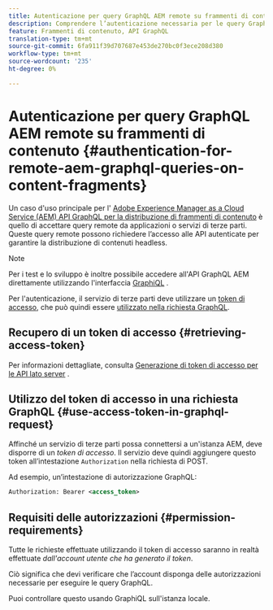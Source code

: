 ```yaml
---
title: Autenticazione per query GraphQL AEM remote su frammenti di contenuto
description: Comprendere l’autenticazione necessaria per le query GraphQL AEM remote al fine di proteggere la distribuzione di contenuti headless.
feature: Frammenti di contenuto, API GraphQL
translation-type: tm+mt
source-git-commit: 6fa911f39d707687e453de270bc0f3ece208d380
workflow-type: tm+mt
source-wordcount: '235'
ht-degree: 0%

---
```



# Autenticazione per query GraphQL AEM remote su frammenti di contenuto {#authentication-for-remote-aem-graphql-queries-on-content-fragments}

Un caso d&#39;uso principale per l&#39; [Adobe Experience Manager as a Cloud Service (AEM) API GraphQL per la distribuzione di frammenti di contenuto](/help/assets/content-fragments/graphql-api-content-fragments.md) è quello di accettare query remote da applicazioni o servizi di terze parti. Queste query remote possono richiedere l’accesso alle API autenticate per garantire la distribuzione di contenuti headless.

>[!NOTE]
>
>Per i test e lo sviluppo è inoltre possibile accedere all&#39;API GraphQL AEM direttamente utilizzando l&#39;interfaccia [GraphiQL](/help/assets/content-fragments/graphql-api-content-fragments.md#graphiql-interface) .

Per l&#39;autenticazione, il servizio di terze parti deve utilizzare un [token di accesso](#access-token), che può quindi essere [utilizzato nella richiesta GraphQL](#use-access-token-in-graphql-request).

## Recupero di un token di accesso {#retrieving-access-token}

Per informazioni dettagliate, consulta [Generazione di token di accesso per le API lato server](/help/implementing/developing/introduction/generating-access-tokens-for-server-side-apis.md) .

## Utilizzo del token di accesso in una richiesta GraphQL {#use-access-token-in-graphql-request}

Affinché un servizio di terze parti possa connettersi a un&#39;istanza AEM, deve disporre di un *token di accesso*. Il servizio deve quindi aggiungere questo token all’intestazione `Authorization` nella richiesta di POST.

Ad esempio, un’intestazione di autorizzazione GraphQL:

```xml
Authorization: Bearer <access_token>
```

## Requisiti delle autorizzazioni {#permission-requirements}

Tutte le richieste effettuate utilizzando il token di accesso saranno in realtà effettuate *dall&#39;account utente che ha generato il token*.

Ciò significa che devi verificare che l’account disponga delle autorizzazioni necessarie per eseguire le query GraphQL.

Puoi controllare questo usando GraphiQL sull&#39;istanza locale.
